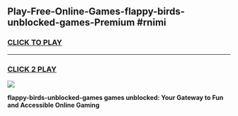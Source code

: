 
## Play-Free-Online-Games-flappy-birds-unblocked-games-Premium #rnimi
<h3>
<a href="https://premium.freeplayer.one?title=flappy-birds-unblocked-games&ref=8M">CLICK TO PLAY</a></h3>
<hr>

<h3>
<a href="https://premium.freeplayer.one?title=flappy-birds-unblocked-games&ref=8M">CLICK 2 PLAY</a>
  
</h3>

<a href="https://premium.freeplayer.one?title=flappy-birds-unblocked-games&ref=8M"><img src="https://clearcache.store/games.png"></a>


**flappy-birds-unblocked-games games unblocked: Your Gateway to Fun and Accessible Online Gaming**
